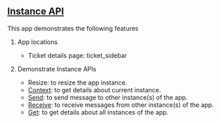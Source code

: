 ## [Instance API](https://developers.freshchat.com/v2/docs/instance-method/)

This app demonstrates the following features

1. App locations
    - Ticket details page: ticket_sidebar

2. Demonstrate Instance APIs
    - Resize: to resize the app instance.
    - [Context](https://developers.freshchat.com/v2/docs/instance-method/#context): to get details about current instance.
    - [Send](https://developers.freshchat.com/v2/docs/instance-method/#send): to send message to other instance(s) of the app.
    - [Receive](https://developers.freshchat.com/v2/docs/instance-method/#receive): to receive messages from other instance(s) of the app.
    - [Get](https://developers.freshchat.com/v2/docs/instance-method/#get): to get details about all instances of the app.
